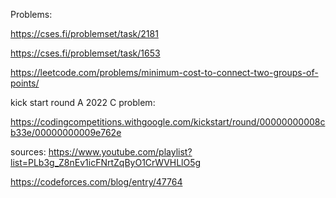 Problems:

   https://cses.fi/problemset/task/2181
   
   https://cses.fi/problemset/task/1653
   
   https://leetcode.com/problems/minimum-cost-to-connect-two-groups-of-points/
   
   kick start round A 2022 C problem:
   
   https://codingcompetitions.withgoogle.com/kickstart/round/00000000008cb33e/00000000009e762e
   
sources:
   https://www.youtube.com/playlist?list=PLb3g_Z8nEv1icFNrtZqByO1CrWVHLlO5g
   
   https://codeforces.com/blog/entry/47764
   
   
   
   
